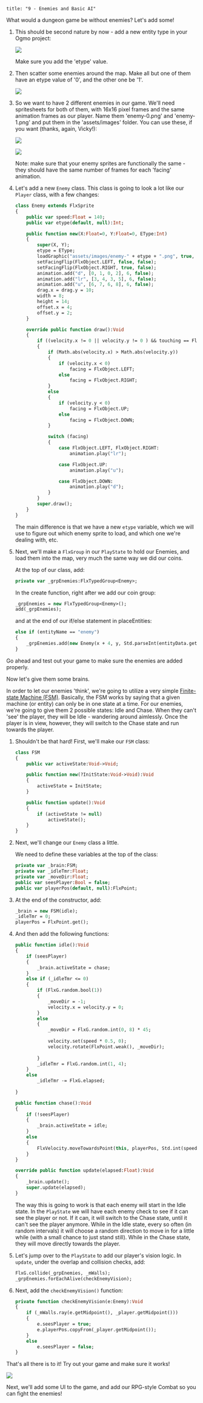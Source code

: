 ```
title: "9 - Enemies and Basic AI"
```

What would a dungeon game be without enemies? Let's add some!

1. This should be second nature by now - add a new entity type in your Ogmo project:

	![](../images/04_tutorial/0017.png)

	Make sure you add the 'etype' value.


2. Then scatter some enemies around the map. Make all but one of them have an etype value of '0', and the other one be '1'.

	![](../images/04_tutorial/0018.png)

3. So we want to have 2 different enemies in our game. We'll need spritesheets for both of them, with 16x16 pixel frames and the same animation frames as our player. Name them 'enemy-0.png' and 'enemy-1.png' and put them in the 'assets/images' folder. You can use these, if you want (thanks, again, Vicky!):

	![](https://raw.githubusercontent.com/HaxeFlixel/flixel-demos/master/Tutorials/TurnBasedRPG/assets/images/enemy-0.png)

	![](https://raw.githubusercontent.com/HaxeFlixel/flixel-demos/master/Tutorials/TurnBasedRPG/assets/images/enemy-1.png)

	Note: make sure that your enemy sprites are functionally the same - they should have the same number of frames for each 'facing' animation.

4. Let's add a new `Enemy` class. This class is going to look a lot like our `Player` class, with a few changes:

	```haxe
	class Enemy extends FlxSprite
	{
		public var speed:Float = 140;
		public var etype(default, null):Int;

		public function new(X:Float=0, Y:Float=0, EType:Int)
		{
			super(X, Y);
			etype = EType;
			loadGraphic("assets/images/enemy-" + etype + ".png", true, 16, 16);
			setFacingFlip(FlxObject.LEFT, false, false);
			setFacingFlip(FlxObject.RIGHT, true, false);
			animation.add("d", [0, 1, 0, 2], 6, false);
			animation.add("lr", [3, 4, 3, 5], 6, false);
			animation.add("u", [6, 7, 6, 8], 6, false);
			drag.x = drag.y = 10;
			width = 8;
			height = 14;
			offset.x = 4;
			offset.y = 2;
		}

		override public function draw():Void
		{
			if ((velocity.x != 0 || velocity.y != 0 ) && touching == FlxObject.NONE)
			{
				if (Math.abs(velocity.x) > Math.abs(velocity.y))
				{
					if (velocity.x < 0)
						facing = FlxObject.LEFT;
					else
						facing = FlxObject.RIGHT;
				}
				else
				{
					if (velocity.y < 0)
						facing = FlxObject.UP;
					else
						facing = FlxObject.DOWN;
				}

				switch (facing)
				{
					case FlxObject.LEFT, FlxObject.RIGHT:
						animation.play("lr");

					case FlxObject.UP:
						animation.play("u");

					case FlxObject.DOWN:
						animation.play("d");
				}
			}
			super.draw();
		}
	}
	```

	The main difference is that we have a new `etype` variable, which we will use to figure out which enemy sprite to load, and which one we're dealing with, etc.

5. Next, we'll make a `FlxGroup` in our `PlayState` to hold our Enemies, and load them into the map, very much the same way we did our coins.

	At the top of our class, add:

	```haxe
	private var _grpEnemies:FlxTypedGroup<Enemy>;
	```

	In the create function,  right after we add our coin group:

	```haxe
	_grpEnemies = new FlxTypedGroup<Enemy>();
	add(_grpEnemies);
	```

	and at the end of our if/else statement in placeEntities:

	```haxe
	else if (entityName == "enemy")
	{
		_grpEnemies.add(new Enemy(x + 4, y, Std.parseInt(entityData.get("etype"))));
	}
	```

Go ahead and test out your game to make sure the enemies are added properly.

Now let's give them some brains.

In order to let our enemies 'think', we're going to utilize a very simple [Finite-state Machine (FSM)](http://en.wikipedia.org/wiki/Finite_state_machine). Basically, the FSM works by saying that a given machine (or entity) can only be in one state at a time. For our enemies, we're going to give them 2 possible states: Idle and Chase. When they can't 'see' the player, they will be Idle - wandering around aimlessly. Once the player is in view, however, they will switch to the Chase state and run towards the player.

1. Shouldn't be that hard! First, we'll make our `FSM` class:

	```haxe
	class FSM
	{
		public var activeState:Void->Void;

		public function new(?InitState:Void->Void):Void
		{
			activeState = InitState;
		}

		public function update():Void
		{
			if (activeState != null)
				activeState();
		}
	}
	```

2. Next, we'll change our `Enemy` class a little.

	We need to define these variables at the top of the class:

	```haxe
	private var _brain:FSM;
	private var _idleTmr:Float;
	private var _moveDir:Float;
	public var seesPlayer:Bool = false;
	public var playerPos(default, null):FlxPoint;
	```

3. At the end of the constructor, add:

	```haxe
	_brain = new FSM(idle);
	_idleTmr = 0;
	playerPos = FlxPoint.get();
	```

4. And then add the following functions:

	```haxe
	public function idle():Void
	{
		if (seesPlayer)
		{
			_brain.activeState = chase;
		}
		else if (_idleTmr <= 0)
		{
			if (FlxG.random.bool(1))
			{
				_moveDir = -1;
				velocity.x = velocity.y = 0;
			}
			else
			{
				_moveDir = FlxG.random.int(0, 8) * 45;
				
				velocity.set(speed * 0.5, 0);
				velocity.rotate(FlxPoint.weak(), _moveDir);
				
			}
			_idleTmr = FlxG.random.int(1, 4);			
		}
		else
			_idleTmr -= FlxG.elapsed;
		
	}

	public function chase():Void
	{
		if (!seesPlayer)
		{
			_brain.activeState = idle;
		}
		else
		{
			FlxVelocity.moveTowardsPoint(this, playerPos, Std.int(speed));
		}
	}

	override public function update(elapsed:Float):Void
	{
	    _brain.update();
	    super.update(elapsed);
	}
	```

	The way this is going to work is that each enemy will start in the Idle state. In the `PlayState` we will have each enemy check to see if it can see the player or not. If it can, it will switch to the Chase state, until it can't see the player anymore. While in the Idle state, every so often (in random intervals) it will choose a random direction to move in for a little while (with a small chance to just stand still). While in the Chase state, they will move directly towards the player.

5. Let's jump over to the `PlayState` to add our player's vision logic. In `update`, under the overlap and collision checks, add:

	```haxe
	FlxG.collide(_grpEnemies, _mWalls);
	_grpEnemies.forEachAlive(checkEnemyVision);
	```

6. Next, add the `checkEnemyVision()` function:

	```haxe
	private function checkEnemyVision(e:Enemy):Void
	{
		if (_mWalls.ray(e.getMidpoint(), _player.getMidpoint()))
		{
			e.seesPlayer = true;
			e.playerPos.copyFrom(_player.getMidpoint());
		}
		else
			e.seesPlayer = false;
	}
	```

That's all there is to it! Try out your game and make sure it works!

![](../images/04_tutorial/0018b.png)

Next, we'll add some UI to the game, and add our RPG-style Combat so you can fight the enemies!
